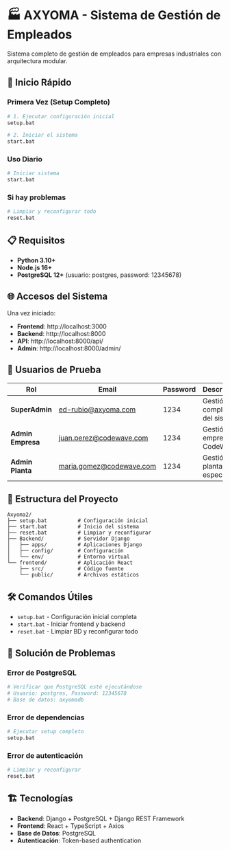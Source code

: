 # 🏭 AXYOMA - Sistema de Gestión de Empleados

Sistema completo de gestión de empleados para empresas industriales con arquitectura modular.

## 🚀 Inicio Rápido

### Primera Vez (Setup Completo)
```bash
# 1. Ejecutar configuración inicial
setup.bat

# 2. Iniciar el sistema
start.bat
```

### Uso Diario
```bash
# Iniciar sistema
start.bat
```

### Si hay problemas
```bash
# Limpiar y reconfigurar todo
reset.bat
```

## 📋 Requisitos

- **Python 3.10+** 
- **Node.js 16+** 
- **PostgreSQL 12+** (usuario: postgres, password: 12345678)

## 🌐 Accesos del Sistema

Una vez iniciado:
- **Frontend**: http://localhost:3000
- **Backend**: http://localhost:8000
- **API**: http://localhost:8000/api/
- **Admin**: http://localhost:8000/admin/

## 👥 Usuarios de Prueba

| Rol | Email | Password | Descripción |
|-----|-------|----------|-------------|
| **SuperAdmin** | ed-rubio@axyoma.com | 1234 | Gestión completa del sistema |
| **Admin Empresa** | juan.perez@codewave.com | 1234 | Gestión de empresa CodeWave |
| **Admin Planta** | maria.gomez@codewave.com | 1234 | Gestión de planta específica |

## 📁 Estructura del Proyecto

```
Axyoma2/
├── setup.bat          # Configuración inicial
├── start.bat          # Inicio del sistema
├── reset.bat          # Limpiar y reconfigurar
├── Backend/           # Servidor Django
│   ├── apps/          # Aplicaciones Django
│   ├── config/        # Configuración
│   └── env/           # Entorno virtual
└── frontend/          # Aplicación React
    ├── src/           # Código fuente
    └── public/        # Archivos estáticos
```

## 🛠️ Comandos Útiles

- `setup.bat` - Configuración inicial completa
- `start.bat` - Iniciar frontend y backend
- `reset.bat` - Limpiar BD y reconfigurar todo

## 🔧 Solución de Problemas

### Error de PostgreSQL
```bash
# Verificar que PostgreSQL esté ejecutándose
# Usuario: postgres, Password: 12345678
# Base de datos: axyomadb
```

### Error de dependencias
```bash
# Ejecutar setup completo
setup.bat
```

### Error de autenticación
```bash
# Limpiar y reconfigurar
reset.bat
```

## 🏗️ Tecnologías

- **Backend**: Django + PostgreSQL + Django REST Framework
- **Frontend**: React + TypeScript + Axios
- **Base de Datos**: PostgreSQL
- **Autenticación**: Token-based authentication
